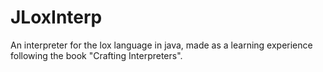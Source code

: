 # JLoxInterp
An interpreter for the lox language in java, made as a learning experience following the book "Crafting Interpreters".
